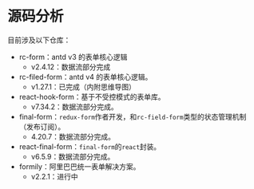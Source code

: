 # 源码分析

目前涉及以下仓库：

- rc-form：antd v3 的表单核心逻辑
  - v2.4.12：数据流部分完成
- rc-filed-form：antd v4 的表单核心逻辑。
  - v1.27.1：已完成（内附思维导图）
- react-hook-form：基于不受控模式的表单库。
  - v7.34.2：数据流部分完成。
- final-form：`redux-form`作者开发，和`rc-field-form`类型的状态管理机制（发布订阅）。
  - 4.20.7：数据流部分完成。
- react-final-form：`final-form`的`react`封装。
  - v6.5.9：数据流部分完成。
- formily：阿里巴巴统一表单解决方案。
  - v2.2.1：进行中
